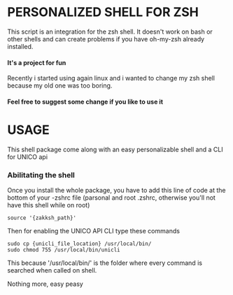 # PERSONALIZED SHELL FOR ZSH

This script is an integration for the zsh shell. 
It doesn't work on bash or other shells and can create problems if you have oh-my-zsh already installed.
#### It's a project for fun
Recently i started using again linux and i wanted to change my zsh shell because my old one was too boring.

#### Feel free to suggest some change if you like to use it

# USAGE
This shell package come along with an easy personalizable shell and a CLI for UNICO api

### Abilitating the shell
Once you install the whole package, you have to add this line of code at the bottom of your -zshrc file (parsonal and root .zshrc, otherwise you'll not have this shell while on root)
```
source '{zakksh_path}'
```

Then for enabling the UNICO API CLI type these commands
```
sudo cp {unicli_file_location} /usr/local/bin/
sudo chmod 755 /usr/local/bin/unicli
```
This because '/usr/local/bin/' is the folder where every command is searched when called on shell.

Nothing more, easy peasy